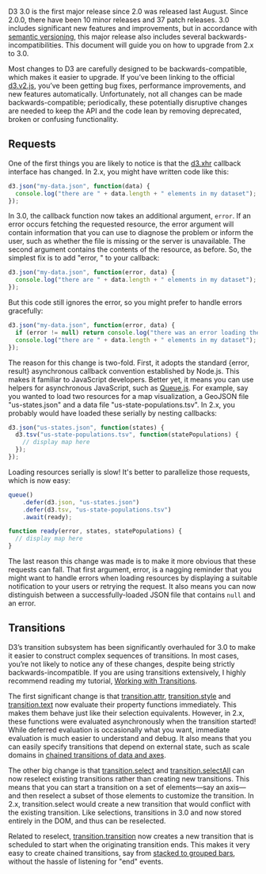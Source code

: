 D3 3.0 is the first major release since 2.0 was released last August. Since 2.0.0, there have been 10 minor releases and 37 patch releases. 3.0 includes significant new features and improvements, but in accordance with [semantic versioning](http://semver.org/), this major release also includes several backwards-incompatibilities. This document will guide you on how to upgrade from 2.x to 3.0.

Most changes to D3 are carefully designed to be backwards-compatible, which makes it easier to upgrade. If you’ve been linking to the official [d3.v2.js](http://d3js.org/d3.v2.js), you’ve been getting bug fixes, performance improvements, and new features automatically. Unfortunately, not all changes can be made backwards-compatible; periodically, these potentially disruptive changes are needed to keep the API and the code lean by removing deprecated, broken or confusing functionality.

## Requests

One of the first things you are likely to notice is that the [d3.xhr](Requests) callback interface has changed. In 2.x, you might have written code like this:

```js
d3.json("my-data.json", function(data) {
  console.log("there are " + data.length + " elements in my dataset");
});
```

In 3.0, the callback function now takes an additional argument, `error`. If an error occurs fetching the requested resource, the error argument will contain information that you can use to diagnose the problem or inform the user, such as whether the file is missing or the server is unavailable. The second argument contains the contents of the resource, as before. So, the simplest fix is to add "error, " to your callback:

```js
d3.json("my-data.json", function(error, data) {
  console.log("there are " + data.length + " elements in my dataset");
});
```

But this code still ignores the error, so you might prefer to handle errors gracefully:

```js
d3.json("my-data.json", function(error, data) {
  if (error != null) return console.log("there was an error loading the data: " + error);
  console.log("there are " + data.length + " elements in my dataset");
});
```

The reason for this change is two-fold. First, it adopts the standard {error, result} asynchronous callback convention established by Node.js. This makes it familiar to JavaScript developers. Better yet, it means you can use helpers for asynchronous JavaScript, such as [Queue.js](https://github.com/mbostock/queue). For example, say you wanted to load two resources for a map visualization, a GeoJSON file "us-states.json" and a data file "us-state-populations.tsv". In 2.x, you probably would have loaded these serially by nesting callbacks:

```js
d3.json("us-states.json", function(states) {
  d3.tsv("us-state-populations.tsv", function(statePopulations) {
    // display map here
  });
});
```

Loading resources serially is slow! It's better to parallelize those requests, which is now easy:

```js
queue()
    .defer(d3.json, "us-states.json")
    .defer(d3.tsv, "us-state-populations.tsv")
    .await(ready);

function ready(error, states, statePopulations) {
  // display map here
}
```

The last reason this change was made is to make it more obvious that these requests can fall. That first argument, error, is a nagging reminder that you might want to handle errors when loading resources by displaying a suitable notification to your users or retrying the request. It also means you can now distinguish between a successfully-loaded JSON file that contains `null` and an error.

## Transitions

D3’s transition subsystem has been significantly overhauled for 3.0 to make it easier to construct complex sequences of transitions. In most cases, you’re not likely to notice any of these changes, despite being strictly backwards-incompatible. If you are using transitions extensively, I highly recommend reading my tutorial, [Working with Transitions](http://bost.ocks.org/mike/transition/).

The first significant change is that [transition.attr](Transitions#wiki-attr), [transition.style](Transitions#wiki-style) and [transition.text](Transitions#wiki-text) now evaluate their property functions immediately. This makes them behave just like their selection equivalents. However, in 2.x, these functions were evaluated asynchronously when the transition started! While deferred evaluation is occasionally what you want, immediate evaluation is much easier to understand and debug. It also means that you can easily specify transitions that depend on external state, such as scale domains in [chained transitions of data and axes](http://bl.ocks.org/3903818).

The other big change is that [transition.select](Transitions#wiki-select) and [transition.selectAll](Transitions#wiki-selectAll) can now reselect existing transitions rather than creating new transitions. This means that you can start a transition on a set of elements—say an axis—and then reselect a subset of those elements to customize the transition. In 2.x, transition.select would create a new transition that would conflict with the existing transition. Like selections, transitions in 3.0 and now stored entirely in the DOM, and thus can be reselected.

Related to reselect, [transition.transition](Transitions#wiki-transition) now creates a new transition that is scheduled to start when the originating transition ends. This makes it very easy to create chained transitions, say from [stacked to grouped bars](http://bl.ocks.org/3943967), without the hassle of listening for "end" events.